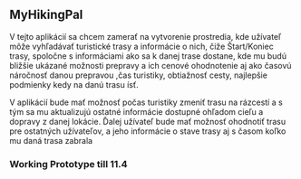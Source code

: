 ## MyHikingPal
V tejto aplikácií sa chcem zamerať na vytvorenie prostredia, kde užívateľ môže vyhľadávať turistické trasy a informácie o nich, čiže Štart/Koniec trasy, spoločne s informáciami ako sa k danej trase dostane, kde mu budú bližšie ukázané možnosti prepravy a ich cenové ohodnotenie aj ako časovú náročnosť danou prepravou ,čas turistiky, obtiažnosť cesty, najlepšie podmienky kedy na danú trasu ísť. 

V aplikácií bude mať možnosť počas turistiky zmeniť trasu na rázcestí a s tým sa mu aktualizujú ostatné informácie dostupné ohľadom cieľu a dopravy z danej lokácie. Ďalej užívateľ bude mať možnosť ohodnotiť trasu pre ostatných užívateľov, a jeho informácie o stave trasy aj s časom koľko mu daná trasa
zabrala

### Working Prototype till 11.4